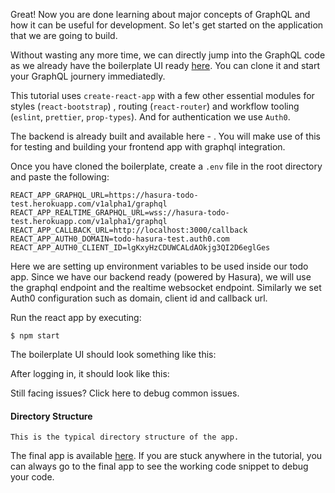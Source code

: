 Great! Now you are done learning about major concepts of GraphQL and how it can be useful for development. So let's get started on the application that we are going to build. 

Without wasting any more time, we can directly jump into the GraphQL code as we already have the boilerplate UI ready [here](). You can clone it and start your GraphQL journery immediatedly.

This tutorial uses `create-react-app` with a few other essential modules for styles (`react-bootstrap`) , routing (`react-router`) and workflow tooling (`eslint`, `prettier`, `prop-types`). And for authentication we use `Auth0`.

The backend is already built and available here - <link>. You will make use of this for testing and building your frontend app with graphql integration.

Once you have cloned the boilerplate, create a `.env` file in the root directory and paste the following:

```
REACT_APP_GRAPHQL_URL=https://hasura-todo-test.herokuapp.com/v1alpha1/graphql
REACT_APP_REALTIME_GRAPHQL_URL=wss://hasura-todo-test.herokuapp.com/v1alpha1/graphql
REACT_APP_CALLBACK_URL=http://localhost:3000/callback
REACT_APP_AUTH0_DOMAIN=todo-hasura-test.auth0.com
REACT_APP_AUTH0_CLIENT_ID=lgKxyHzCDUWCALdAOkjg3QI2D6eglGes
```

Here we are setting up environment variables to be used inside our todo app. Since we have our backend ready (powered by Hasura), we will use the graphql endpoint and the realtime websocket endpoint. Similarly we set Auth0 configuration such as domain, client id and callback url.

Run the react app by executing:

```
$ npm start
```

The boilerplate UI should look something like this:

<insert image>

After logging in, it should look like this:

<insert image>

Still facing issues? Click here to debug common issues.

<insert-gif-setup>

#### Directory Structure

    This is the typical directory structure of the app.

The final app is available [here](). If you are stuck anywhere in the tutorial, you can always go to the final app to see the working code snippet to debug your code.

